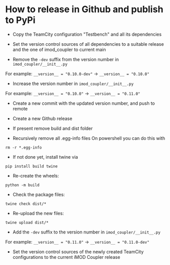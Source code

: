 # How to release in Github and publish to PyPi

- Copy the TeamCity configuration "Testbench" and all its dependencies

- Set the version control sources of all dependencies to a suitable release and the one of imod_coupler to current main

- Remove the `-dev` suffix from the version number in `imod_coupler/__init__.py`

For example: `__version__ = "0.10.0-dev"` -> `__version__ = "0.10.0"`

- Increase the version number in `imod_coupler/__init__.py`

For example: `__version__ = "0.10.0"` -> `__version__ = "0.11.0"`

- Create a new commit with the updated version number,
and push to remote

- Create a new Github release
 
- If present remove build and dist folder

- Recursively remove all .egg-info files
On powershell you can do this with
```
rm -r *.egg-info
```
- If not done yet, install twine via
```
pip install build twine
```
- Re-create the wheels:
```
python -m build
```

- Check the package files:
```
twine check dist/*
```

- Re-upload the new files:
```
twine upload dist/*
```

- Add the `-dev` suffix to the version number in `imod_coupler/__init__.py`

For example: `__version__ = "0.11.0"` -> `__version__ = "0.11.0-dev"`

- Set the version control sources of the newly created TeamCity configurations to the current iMOD Coupler release
